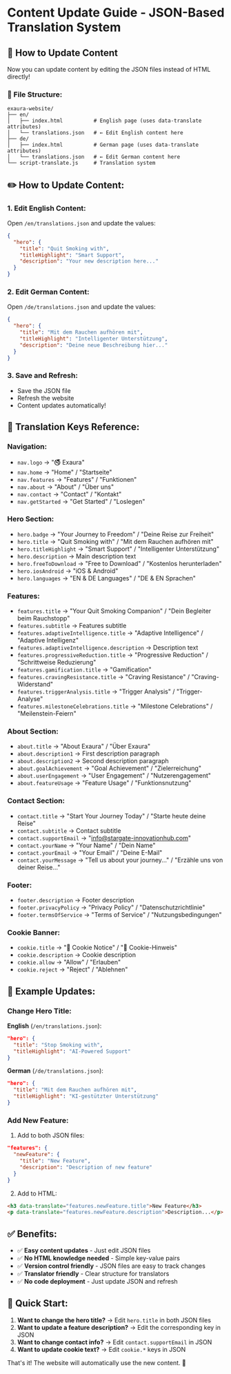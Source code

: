 # Content Update Guide - JSON-Based Translation System

## 🎯 **How to Update Content**

Now you can update content by editing the JSON files instead of HTML directly!

### **📁 File Structure:**
```
exaura-website/
├── en/
│   ├── index.html          # English page (uses data-translate attributes)
│   └── translations.json   # ← Edit English content here
├── de/
│   ├── index.html          # German page (uses data-translate attributes)
│   └── translations.json   # ← Edit German content here
└── script-translate.js     # Translation system
```

## ✏️ **How to Update Content:**

### **1. Edit English Content:**
Open `/en/translations.json` and update the values:

```json
{
  "hero": {
    "title": "Quit Smoking with",
    "titleHighlight": "Smart Support",
    "description": "Your new description here..."
  }
}
```

### **2. Edit German Content:**
Open `/de/translations.json` and update the values:

```json
{
  "hero": {
    "title": "Mit dem Rauchen aufhören mit",
    "titleHighlight": "Intelligenter Unterstützung", 
    "description": "Deine neue Beschreibung hier..."
  }
}
```

### **3. Save and Refresh:**
- Save the JSON file
- Refresh the website
- Content updates automatically!

## 🔑 **Translation Keys Reference:**

### **Navigation:**
- `nav.logo` → "🚭 Exaura"
- `nav.home` → "Home" / "Startseite"
- `nav.features` → "Features" / "Funktionen"
- `nav.about` → "About" / "Über uns"
- `nav.contact` → "Contact" / "Kontakt"
- `nav.getStarted` → "Get Started" / "Loslegen"

### **Hero Section:**
- `hero.badge` → "Your Journey to Freedom" / "Deine Reise zur Freiheit"
- `hero.title` → "Quit Smoking with" / "Mit dem Rauchen aufhören mit"
- `hero.titleHighlight` → "Smart Support" / "Intelligenter Unterstützung"
- `hero.description` → Main description text
- `hero.freeToDownload` → "Free to Download" / "Kostenlos herunterladen"
- `hero.iosAndroid` → "iOS & Android"
- `hero.languages` → "EN & DE Languages" / "DE & EN Sprachen"

### **Features:**
- `features.title` → "Your Quit Smoking Companion" / "Dein Begleiter beim Rauchstopp"
- `features.subtitle` → Features subtitle
- `features.adaptiveIntelligence.title` → "Adaptive Intelligence" / "Adaptive Intelligenz"
- `features.adaptiveIntelligence.description` → Description text
- `features.progressiveReduction.title` → "Progressive Reduction" / "Schrittweise Reduzierung"
- `features.gamification.title` → "Gamification"
- `features.cravingResistance.title` → "Craving Resistance" / "Craving-Widerstand"
- `features.triggerAnalysis.title` → "Trigger Analysis" / "Trigger-Analyse"
- `features.milestoneCelebrations.title` → "Milestone Celebrations" / "Meilenstein-Feiern"

### **About Section:**
- `about.title` → "About Exaura" / "Über Exaura"
- `about.description1` → First description paragraph
- `about.description2` → Second description paragraph
- `about.goalAchievement` → "Goal Achievement" / "Zielerreichung"
- `about.userEngagement` → "User Engagement" / "Nutzerengagement"
- `about.featureUsage` → "Feature Usage" / "Funktionsnutzung"

### **Contact Section:**
- `contact.title` → "Start Your Journey Today" / "Starte heute deine Reise"
- `contact.subtitle` → Contact subtitle
- `contact.supportEmail` → "info@stargate-innovationhub.com"
- `contact.yourName` → "Your Name" / "Dein Name"
- `contact.yourEmail` → "Your Email" / "Deine E-Mail"
- `contact.yourMessage` → "Tell us about your journey..." / "Erzähle uns von deiner Reise..."

### **Footer:**
- `footer.description` → Footer description
- `footer.privacyPolicy` → "Privacy Policy" / "Datenschutzrichtlinie"
- `footer.termsOfService` → "Terms of Service" / "Nutzungsbedingungen"

### **Cookie Banner:**
- `cookie.title` → "🍪 Cookie Notice" / "🍪 Cookie-Hinweis"
- `cookie.description` → Cookie description
- `cookie.allow` → "Allow" / "Erlauben"
- `cookie.reject` → "Reject" / "Ablehnen"

## 🚀 **Example Updates:**

### **Change Hero Title:**
**English** (`/en/translations.json`):
```json
"hero": {
  "title": "Stop Smoking with",
  "titleHighlight": "AI-Powered Support"
}
```

**German** (`/de/translations.json`):
```json
"hero": {
  "title": "Mit dem Rauchen aufhören mit",
  "titleHighlight": "KI-gestützter Unterstützung"
}
```

### **Add New Feature:**
1. Add to both JSON files:
```json
"features": {
  "newFeature": {
    "title": "New Feature",
    "description": "Description of new feature"
  }
}
```

2. Add to HTML:
```html
<h3 data-translate="features.newFeature.title">New Feature</h3>
<p data-translate="features.newFeature.description">Description...</p>
```

## ✅ **Benefits:**

- ✅ **Easy content updates** - Just edit JSON files
- ✅ **No HTML knowledge needed** - Simple key-value pairs
- ✅ **Version control friendly** - JSON files are easy to track changes
- ✅ **Translator friendly** - Clear structure for translators
- ✅ **No code deployment** - Just update JSON and refresh

## 🎯 **Quick Start:**

1. **Want to change the hero title?** → Edit `hero.title` in both JSON files
2. **Want to update a feature description?** → Edit the corresponding key in JSON
3. **Want to change contact info?** → Edit `contact.supportEmail` in JSON
4. **Want to update cookie text?** → Edit `cookie.*` keys in JSON

That's it! The website will automatically use the new content. 🚀
